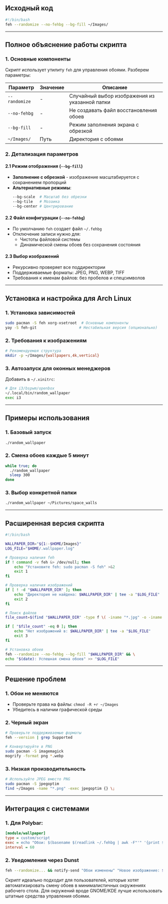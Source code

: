 ## Исходный код
```bash
#!/bin/bash
feh --randomize --no-fehbg --bg-fill ~/Images/
```

---

## Полное объяснение работы скрипта

### 1. Основные компоненты
Скрипт использует утилиту `feh` для управления обоями. Разберем параметры:

| Параметр       | Значение               | Описание |
|----------------|------------------------|----------|
| `--randomize`  | - | Случайный выбор изображения из указанной папки |
| `--no-fehbg`   | - | Не создавать файл восстановления обоев |
| `--bg-fill`    | - | Режим заполнения экрана с обрезкой |
| `~/Images/`    | Путь | Директория с обоями |

### 2. Детализация параметров

#### 2.1 Режим отображения (`--bg-fill`)
- **Заполнение с обрезкой** - изображение масштабируется с сохранением пропорций
- **Альтернативные режимы**:
  ```bash
  --bg-scale  # Масштаб без обрезки
  --bg-tile   # Мозаика
  --bg-center # Центрирование
  ```

#### 2.2 Файл конфигурации (`--no-fehbg`)
- По умолчанию `feh` создает файл `~/.fehbg`
- Отключение записи нужно для:
  - Чистоты файловой системы
  - Динамической смены обоев без сохранения состояния

#### 2.3 Выбор изображений
- Рекурсивно проверяет все поддиректории
- Поддерживаемые форматы: JPEG, PNG, WEBP, TIFF
- Требования к именам файлов: без пробелов и спецсимволов

---

## Установка и настройка для Arch Linux

### 1. Установка зависимостей
```bash
sudo pacman -S feh xorg-xsetroot  # Основные компоненты
yay -S feh-git                   # Нестабильная версия (опционально)
```

### 2. Требования к изображениям
```bash
# Рекомендуемая структура
mkdir -p ~/Images/{wallpapers,4k,vertical}
```

### 3. Автозапуск для оконных менеджеров
Добавить в `~/.xinitrc`:
```bash
# Для i3/bspwm/openbox
~/.local/bin/random_wallpaper
exec i3
```

---

## Примеры использования

### 1. Базовый запуск
```bash
./random_wallpaper
```

### 2. Смена обоев каждые 5 минут
```bash
while true; do
  ./random_wallpaper
  sleep 300
done
```

### 3. Выбор конкретной папки
```bash
./random_wallpaper ~/Pictures/space_walls
```

---

## Расширенная версия скрипта
```bash
#!/bin/bash

WALLPAPER_DIR="${1:-$HOME/Images}"
LOG_FILE="$HOME/.wallpaper.log"

# Проверка наличия feh
if ! command -v feh &> /dev/null; then
    echo "Установите feh: sudo pacman -S feh" >&2
    exit 1
fi

# Проверка наличия изображений
if [ ! -d "$WALLPAPER_DIR" ]; then
    echo "Директория не найдена: $WALLPAPER_DIR" | tee -a "$LOG_FILE"
    exit 2
fi

# Поиск файлов
file_count=$(find "$WALLPAPER_DIR" -type f \( -iname "*.jpg" -o -iname "*.jpeg" -o -iname "*.png" \) | wc -l)

if [ "$file_count" -eq 0 ]; then
    echo "Нет изображений в: $WALLPAPER_DIR" | tee -a "$LOG_FILE"
    exit 3
fi

# Установка обоев
feh --randomize --no-fehbg --bg-fill "$WALLPAPER_DIR" && \
echo "$(date): Успешная смена обоев" >> "$LOG_FILE"
```

---

## Решение проблем

### 1. Обои не меняются
- Проверьте права на файлы: `chmod -R +r ~/Images`
- Убедитесь в наличии графической среды

### 2. Черный экран
```bash
# Проверьте поддерживаемые форматы
feh --version | grep Supported

# Конвертируйте в PNG
sudo pacman -S imagemagick
mogrify -format png *.webp
```

### 3. Низкая производительность
```bash
# Используйте JPEG вместо PNG
sudo pacman -S jpegoptim
find ~/Images -name "*.png" -exec jpegoptim {} \;
```

---

## Интеграция с системами
### 1. Для Polybar:
```ini
[module/wallpaper]
type = custom/script
exec = echo "Обои: $(basename $(readlink ~/.fehbg | awk -F"'" '{print $2}')"
interval = 60
```

### 2. Уведомления через Dunst
```bash
feh --randomize... && notify-send "Обои изменены" "Новое изображение: $(ls -1t ~/Images | head -1)"
```

Скрипт идеально подходит для пользователей, которые хотят автоматизировать смену обоев в минималистичных окружениях рабочего стола. Для окружений вроде GNOME/KDE лучше использовать штатные средства управления обоями.